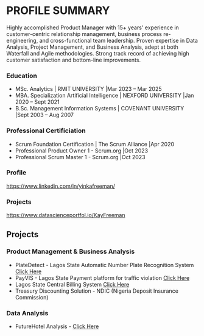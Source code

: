 
# PROFILE SUMMARY
Highly accomplished Product Manager with 15+ years' experience in customer-centric relationship management, business process re-engineering, and cross-functional team leadership. Proven expertise in Data Analysis, Project Management, and Business Analysis, adept at both Waterfall and Agile methodologies. Strong track record of achieving high customer satisfaction and bottom-line improvements.

### Education
- MSc. Analytics | RMIT UNIVERSITY	|Mar 2023 – Mar 2025
- MBA. Specialization Artificial Intelligence | NEXFORD UNIVERSITY	|Jan 2020 – Sept 2021
- B.Sc. Management Information Systems | COVENANT UNIVERSITY		|Sept 2003 – Aug 2007

### Professional Certificiation
- Scrum Foundation Certification | The Scrum Alliance	|Apr 2020
- Professional Product Owner 1 - Scrum.org	|Oct 2023
- Professional Scrum Master 1 - Scrum.org	|Oct 2023

### Profile
https://www.linkedin.com/in/yinkafreeman/ 

### Projects
https://www.datascienceportfol.io/KayFreeman   

## Projects 
### Product Management & Business Analysis
- PlateDetect - Lagos State Automatic Number Plate Recognition System [Click Here](https://platedetect.lagosstate.gov.ng/)
- PayVIS - Lagos State Payment platform for traffic violation [Click Here](https://payvis.ng/)
- Lagos State Central Billing System [Click Here](https://office.lagosstate.gov.ng/)
- Treasury Discounting Solution - NDIC (Nigeria Deposit Insurance Commission)

### Data Analysis
- FutureHotel Analysis - [Click Here](https://github.com/kayfreeman/FutureHotel_ExcelProject)
